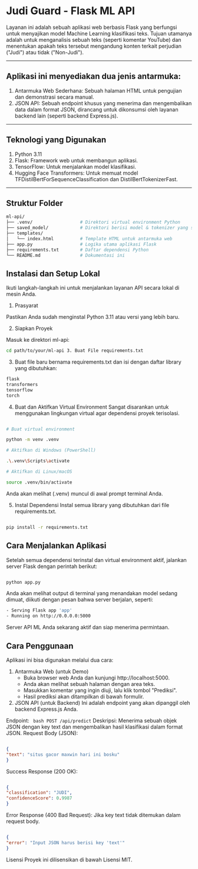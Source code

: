 # Judi Guard - Flask ML API

Layanan ini adalah sebuah aplikasi web berbasis Flask yang berfungsi untuk menyajikan model Machine Learning klasifikasi teks. Tujuan utamanya adalah untuk menganalisis sebuah teks (seperti komentar YouTube) dan menentukan apakah teks tersebut mengandung konten terkait perjudian ("Judi") atau tidak ("Non-Judi").

---

## Aplikasi ini menyediakan dua jenis antarmuka:

1. Antarmuka Web Sederhana: Sebuah halaman HTML untuk pengujian dan demonstrasi secara manual.
2. JSON API: Sebuah endpoint khusus yang menerima dan mengembalikan data dalam format JSON, dirancang untuk dikonsumsi oleh layanan backend lain (seperti backend Express.js).

---

## Teknologi yang Digunakan

1. Python 3.11
2. Flask: Framework web untuk membangun aplikasi.
3. TensorFlow: Untuk menjalankan model klasifikasi.
4. Hugging Face Transformers: Untuk memuat model TFDistilBertForSequenceClassification dan DistilBertTokenizerFast.

---

## Struktur Folder

```bash
ml-api/
├── .venv/                  # Direktori virtual environment Python
├── saved_model/            # Direktori berisi model & tokenizer yang sudah di-train
├── templates/
│   └── index.html          # Template HTML untuk antarmuka web
├── app.py                  # Logika utama aplikasi Flask
├── requirements.txt        # Daftar dependensi Python
└── README.md               # Dokumentasi ini
```

## Instalasi dan Setup Lokal

Ikuti langkah-langkah ini untuk menjalankan layanan API secara lokal di mesin Anda.

1. Prasyarat

Pastikan Anda sudah menginstal Python 3.11 atau versi yang lebih baru.

2. Siapkan Proyek

Masuk ke direktori ml-api:

```Bash
cd path/to/your/ml-api 3. Buat File requirements.txt
```

3. Buat file baru bernama requirements.txt dan isi dengan daftar library yang dibutuhkan:

```bash
flask
transformers
tensorflow
torch
```

4. Buat dan Aktifkan Virtual Environment
   Sangat disarankan untuk menggunakan lingkungan virtual agar dependensi proyek terisolasi.

```Bash

# Buat virtual environment

python -m venv .venv

# Aktifkan di Windows (PowerShell)

.\.venv\Scripts\activate

# Aktifkan di Linux/macOS

source .venv/bin/activate
```

Anda akan melihat (.venv) muncul di awal prompt terminal Anda.

5. Instal Dependensi
   Instal semua library yang dibutuhkan dari file requirements.txt.

```Bash

pip install -r requirements.txt
```

## Cara Menjalankan Aplikasi

Setelah semua dependensi terinstal dan virtual environment aktif, jalankan server Flask dengan perintah berikut:

```Bash

python app.py
```

Anda akan melihat output di terminal yang menandakan model sedang dimuat, diikuti dengan pesan bahwa server berjalan, seperti:

```Bash
- Serving Flask app 'app'
- Running on http://0.0.0.0:5000
```

Server API ML Anda sekarang aktif dan siap menerima permintaan.

## Cara Penggunaan

Aplikasi ini bisa digunakan melalui dua cara:

1. Antarmuka Web (untuk Demo)
   - Buka browser web Anda dan kunjungi http://localhost:5000.
   - Anda akan melihat sebuah halaman dengan area teks.
   - Masukkan komentar yang ingin diuji, lalu klik tombol "Prediksi".
   - Hasil prediksi akan ditampilkan di bawah formulir.
2. JSON API (untuk Backend)
   Ini adalah endpoint yang akan dipanggil oleh backend Express.js Anda.

Endpoint: ` bash POST /api/predict`
Deskripsi: Menerima sebuah objek JSON dengan key text dan mengembalikan hasil klasifikasi dalam format JSON.
Request Body (JSON):

```JSON

{
"text": "situs gacor maxwin hari ini bosku"
}
```

Success Response (200 OK):

```JSON

{
"classification": "JUDI",
"confidenceScore": 0.9987
}
```

Error Response (400 Bad Request): Jika key text tidak ditemukan dalam request body.

```JSON

{
"error": "Input JSON harus berisi key 'text'"
}
```

Lisensi
Proyek ini dilisensikan di bawah Lisensi MIT.
